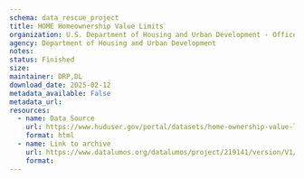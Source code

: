 ```yaml
---
schema: data_rescue_project 
title: HOME Homeownership Value Limits
organization: U.S. Department of Housing and Urban Development - Office of Policy Development and Research
agency: Department of Housing and Urban Development
notes: 
status: Finished
size: 
maintainer: DRP,DL
download_date: 2025-02-12
metadata_available: False
metadata_url: 
resources:
  - name: Data Source
    url: https://www.huduser.gov/portal/datasets/home-ownership-value-limits.html
    format: html
  - name: Link to archive
    url: https://www.datalumos.org/datalumos/project/219141/version/V1/view
    format: 
---
```

